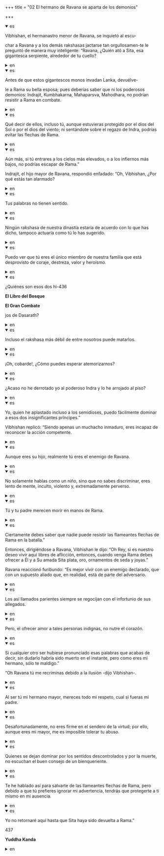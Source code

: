 +++
title = "02 El hermano de Ravana se aparta de los demonios"

+++
<details open><summary>es</summary>

Vibhishan, el hermanastro menor de Ravana, se inquietó al escu-

char a Ravana y a los demás rakshasas jactarse tan orgullosamen-te le preguntó de manera muy inteligente: “Ravana, ¿Quién ató a Sita, esa gigantesca serpiente, alrededor de tu cuello?
</details>

<details><summary>en</summary>

Vibhishan, the minor stepbrother of Ravana, worried the escu-

 Char Ravana and other Rakshasas boast so proud-you asked him very intelligently: “Ravana, who tied Sita, that gigantic snake, around your neck?
</details>

<details open><summary>es</summary>

Antes de que estos gigantescos monos invadan Lanka, devuélve-

le a Rama su bella esposa; pues deberías saber que ni los poderosos demonios: Indrajit, Kumbhakarna, Mahaparsva, Mahodhara, no podrían resistir a Rama en combate.
</details>

<details><summary>en</summary>

Before these gigantic monkeys invade Lanka, return-

 He branch his beautiful wife; Well, you should know that not even the powerful demons: Indrajit, Kumbhakarna, Mahaparsva, Mahodhara, could not resist Rama in combat.
</details>

<details open><summary>es</summary>

Qué decir de ellos, incluso tú, aunque estuvieras protegido por el dios del Sol o por el dios del viento; ni sentándote sobre el regazo de Indra, podrías evitar las flechas de Rama.
</details>

<details><summary>en</summary>

What to say about them, even you, even if you were protected by the God of the Sun or by the god of the wind; Not sitting on Indra's lap, you could avoid branch arrows.
</details>

<details open><summary>es</summary>

Aún más, si tú entrares a los cielos más elevados, o a los infiernos más bajos, no podrías escapar de Rama.”

Indrajit, el hijo mayor de Ravana, respondió enfadado: “Oh, Vibhishan, ¿Por qué estás tan alarmado?
</details>

<details><summary>en</summary>

Even more, if you enter the highest skies, or the lowest hells, you could not escape branch. ”

 Indrajit, Ravana's eldest son, responded angry: “Oh, Vibhishan, why are you so alarmed?
</details>

<details open><summary>es</summary>

Tus palabras no tienen sentido.
</details>

<details><summary>en</summary>

Your words make no sense.
</details>

<details open><summary>es</summary>

Ningún rakshasa de nuestra dinastía estaría de acuerdo con lo que has dicho, tampoco actuaría como tú lo has sugerido.
</details>

<details><summary>en</summary>

No rakshasa of our dynasty would agree with what you have said, it would not act as you have suggested.
</details>

<details open><summary>es</summary>

Puedo ver que tú eres el único miembro de nuestra familia que está desprovisto de coraje, destreza, valor y heroísmo.
</details>

<details><summary>en</summary>

I can see that you are the only member of our family who is devoid of courage, skill, courage and heroism.
</details>

<details open><summary>es</summary>

¿Quiénes son esos dos hi-436

**El Libro del Bosque**

**El Gran Combate**

jos de Dasarath?
</details>

<details><summary>en</summary>

Who are those two Hi-436

 ** The Book of the Forest **

 ** The Great Combat **

 Jos de Dasash?
</details>

<details open><summary>es</summary>

Incluso el rakshasa más débil de entre nosotros puede matarlos.
</details>

<details><summary>en</summary>

Even the weakest rakshasa among us can kill them.
</details>

<details open><summary>es</summary>

¡Oh, cobarde\!, ¿Cómo puedes esperar atemorizarnos?
</details>

<details><summary>en</summary>

Oh, cowardly \! How can you expect to frighten us?
</details>

<details open><summary>es</summary>

¿Acaso no he derrotado yo al poderoso Indra y lo he arrojado al piso?
</details>

<details><summary>en</summary>

I have not defeated the powerful Indra and I have thrown it to the floor?
</details>

<details open><summary>es</summary>

Yo, quien he aplastado incluso a los semidioses, puedo fácilmente dominar a esos dos insignificantes príncipes.”

Vibhishan replicó: “Siendo apenas un muchacho inmaduro, eres incapaz de reconocer la acción competente.
</details>

<details><summary>en</summary>

I, who have even crushed the demigods, can easily master those two insignificant princes. ”

 Vibhishan replied: “Being just an immature boy, you are unable to recognize the competent action.
</details>

<details open><summary>es</summary>

Aunque eres su hijo, realmente tú eres el enemigo de Ravana.
</details>

<details><summary>en</summary>

Although you are your son, you really are Ravana's enemy.
</details>

<details open><summary>es</summary>

No solamente hablas como un niño, sino que no sabes discriminar, eres lento de mente, inculto, violento y, extremadamente perverso.
</details>

<details><summary>en</summary>

Not only do you talk like a child, but you don't know how to discriminate, you are slow mind, uncultured, violent and, extremely perverse.
</details>

<details open><summary>es</summary>

Tú y tu padre merecen morir en manos de Rama.
</details>

<details><summary>en</summary>

You and your father deserve to die in the hands of Rama.
</details>

<details open><summary>es</summary>

Ciertamente debes saber que nadie puede resistir las flameantes flechas de Rama en la batalla.”

Entonces, dirigiéndose a Ravana, Vibhishan le dijo: “Oh Rey, si es nuestro deseo vivir aquí libres de aflicción, entonces, cuando venga Rama debes ofrecer a Él y a Su amada Sita plata, oro, ornamentos de seda y joyas.”

Ravana reaccionó furibundo: “Es mejor vivir con un enemigo declarado, que con un supuesto aliado que, en realidad, está de parte del adversario.
</details>

<details><summary>en</summary>

You should certainly know that no one can resist the flamety branch arrows in the battle. "

 Then, addressing Ravana, Vibhishan said: "Oh king, if it is our desire to live here free of affliction, then when Rama comes you must offer him and his beloved Sita Silver, Gold, Silk and jewelry ornaments."

 Ravana reacted furious: “It is better to live with a declared enemy, than with an alleged ally that, in reality, is on behalf of the adversary.
</details>

<details open><summary>es</summary>

Los así llamados parientes siempre se regocijan con el infortunio de sus allegados.
</details>

<details><summary>en</summary>

Thus called relatives always rejoice with the misfortune of their relatives.
</details>

<details open><summary>es</summary>

Pero, el ofrecer amor a tales personas indignas, no nutre el corazón.
</details>

<details><summary>en</summary>

But, offering love to such unworthy people, does not nourish the heart.
</details>

<details open><summary>es</summary>

Si cualquier otro ser hubiese pronunciado esas palabras que acabas de decir, sin dudarlo habría sido muerto en el instante, pero como eres mi hermano, sólo te maldigo.”

“Oh Ravana tú me recriminas debido a la ilusión -dijo Vibhishan-.
</details>

<details><summary>en</summary>

If any other being had pronounced those words that you just said, without hesitation it would have been dead at the moment, but as you are my brother, I only curse you. ”

 "Oh Ravana you recriminate me due to illusion," said Vibhishan.
</details>

<details open><summary>es</summary>

Al ser tú mi hermano mayor, mereces todo mi respeto, cual si fueras mi padre.
</details>

<details><summary>en</summary>

Being my older brother, you deserve all my respect, as if you were my father.
</details>

<details open><summary>es</summary>

Desafortunadamente, no eres firme en el sendero de la virtud; por ello, aunque eres mi mayor, me es imposible tolerar tu abuso.
</details>

<details><summary>en</summary>

Unfortunately, you are not firm on the path of virtue; Therefore, although you are my oldest, it is impossible for me to tolerate your abuse.
</details>

<details open><summary>es</summary>

Quienes se dejan dominar por los sentidos descontrolados y por la muerte, no escuchan el buen consejo de un bienqueriente.
</details>

<details><summary>en</summary>

Those who let themselves dominate by the uncontrolled senses and for death, do not listen to the good advice of a good that is.
</details>

<details open><summary>es</summary>

Te he hablado así para salvarte de las llameantes flechas de Rama, pero debido a que tú prefieres ignorar mi advertencia, tendrás que protegerte a ti mismo en mi ausencia.
</details>

<details><summary>en</summary>

I have spoken to you like that to save you from the flaming branch arrows, but because you prefer to ignore my warning, you will have to protect yourself in my absence.
</details>

<details open><summary>es</summary>

Yo no retornaré aquí hasta que Sita haya sido devuelta a Rama.”

437

**Yuddha Kanda**
</details>

<details><summary>en</summary>

I will not return here until Sita has been returned to Rama. "

 437

 ** Yuddha Kanda **
</details>
